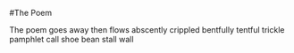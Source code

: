#The Poem

The poem goes
away then flows
abscently crippled
bentfully tentful
trickle pamphlet call
shoe bean stall wall

